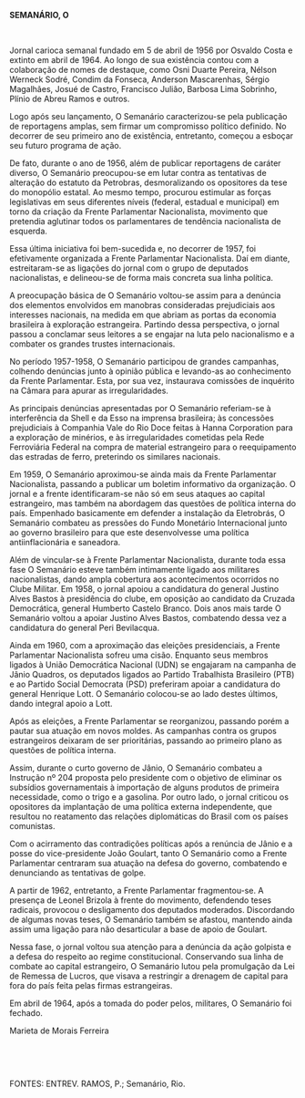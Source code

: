 **SEMANÁRIO, O**

 

Jornal carioca semanal fundado em 5 de abril de 1956 por Osvaldo Costa e
extinto em abril de 1964. Ao longo de sua existência contou com a
colaboração de nomes de destaque, como Osni Duarte Pereira, Nélson
Werneck Sodré, Condim da Fonseca, Anderson Mascarenhas, Sérgio
Magalhães, Josué de Castro, Francisco Julião, Barbosa Lima Sobrinho,
Plínio de Abreu Ramos e outros.

Logo após seu lançamento, O Semanário caracterizou-se pela publicação de
reportagens amplas, sem firmar um compromisso político definido. No
decorrer de seu primeiro ano de existência, entretanto, começou a
esboçar seu futuro programa de ação.

De fato, durante o ano de 1956, além de publicar reportagens de caráter
diverso, O Semanário preocupou-se em lutar contra as tentativas de
alteração do estatuto da Petrobras, desmoralizando os opositores da tese
do monopólio estatal. Ao mesmo tempo, procurou estimular as forças
legislativas em seus diferentes níveis (federal, estadual e municipal)
em torno da criação da Frente Parlamentar Nacionalista, movimento que
pretendia aglutinar todos os parlamentares de tendência nacionalista de
esquerda.

Essa última iniciativa foi bem-sucedida e, no decorrer de 1957, foi
efetivamente organizada a Frente Parlamentar Nacionalista. Daí em
diante, estreitaram-se as ligações do jornal com o grupo de deputados
nacionalistas, e delineou-se de forma mais concreta sua linha política.

A preocupação básica de O Semanário voltou-se assim para a denúncia dos
elementos envolvidos em manobras consideradas prejudiciais aos
interesses nacionais, na medida em que abriam as portas da economia
brasileira à exploração estrangeira. Partindo dessa perspectiva, o
jornal passou a conclamar seus leitores a se engajar na luta pelo
nacionalismo e a combater os grandes trustes internacionais.

No período 1957-1958, O Semanário participou de grandes campanhas,
colhendo denúncias junto à opinião pública e levando-as ao conhecimento
da Frente Parlamentar. Esta, por sua vez, instaurava comissões de
inquérito na Câmara para apurar as irregularidades.

As principais denúncias apresentadas por O Semanário referiam-se à
interferência da Shell e da Esso na imprensa brasileira; às concessões
prejudiciais à Companhia Vale do Rio Doce feitas à Hanna Corporation
para a exploração de minérios, e às irregularidades cometidas pela Rede
Ferroviária Federal na compra de material estrangeiro para o
reequipamento das estradas de ferro, preterindo os similares nacionais.

Em 1959, O Semanário aproximou-se ainda mais da Frente Parlamentar
Nacionalista, passando a publicar um boletim informativo da organização.
O jornal e a frente identificaram-se não só em seus ataques ao capital
estrangeiro, mas também na abordagem das questões de política interna do
país. Empenhado basicamente em defender a instalação da Eletrobrás, O
Semanário combateu as pressões do Fundo Monetário Internacional junto ao
governo brasileiro para que este desenvolvesse uma política
antiinflacionária e saneadora.

Além de vincular-se à Frente Parlamentar Nacionalista, durante toda essa
fase O Semanário esteve também intimamente ligado aos militares
nacionalistas, dando ampla cobertura aos acontecimentos ocorridos no
Clube Militar. Em 1958, o jornal apoiou a candidatura do general Justino
Alves Bastos à presidência do clube, em oposição ao candidato da Cruzada
Democrática, general Humberto Castelo Branco. Dois anos mais tarde O
Semanário voltou a apoiar Justino Alves Bastos, combatendo dessa vez a
candidatura do general Peri Bevilacqua.

Ainda em 1960, com a aproximação das eleições presidenciais, a Frente
Parlamentar Nacionalista sofreu uma cisão. Enquanto seus membros ligados
à União Democrática Nacional (UDN) se engajaram na campanha de Jânio
Quadros, os deputados ligados ao Partido Trabalhista Brasileiro (PTB) e
ao Partido Social Democrata (PSD) preferiram apoiar a candidatura do
general Henrique Lott. O Semanário colocou-se ao lado destes últimos,
dando integral apoio a Lott.

Após as eleições, a Frente Parlamentar se reorganizou, passando porém a
pautar sua atuação em novos moldes. As campanhas contra os grupos
estrangeiros deixaram de ser prioritárias, passando ao primeiro plano as
questões de política interna.

Assim, durante o curto governo de Jânio, O Semanário combateu a
Instrução nº 204 proposta pelo presidente com o objetivo de eliminar os
subsídios governamentais à importação de alguns produtos de primeira
necessidade, como o trigo e a gasolina. Por outro lado, o jornal
criticou os opositores da implantação de uma política externa
independente, que resultou no reatamento das relações diplomáticas do
Brasil com os países comunistas.

Com o acirramento das contradições políticas após a renúncia de Jânio e
a posse do vice-presidente João Goulart, tanto O Semanário como a Frente
Parlamentar centraram sua atuação na defesa do governo, combatendo e
denunciando as tentativas de golpe.

A partir de 1962, entretanto, a Frente Parlamentar fragmentou-se. A
presença de Leonel Brizola à frente do movimento, defendendo teses
radicais, provocou o desligamento dos deputados moderados. Discordando
de algumas novas teses, O Semanário também se afastou, mantendo ainda
assim uma ligação para não desarticular a base de apoio de Goulart.

Nessa fase, o jornal voltou sua atenção para a denúncia da ação golpista
e a defesa do respeito ao regime constitucional. Conservando sua linha
de combate ao capital estrangeiro, O Semanário lutou pela promulgação da
Lei de Remessa de Lucros, que visava a restringir a drenagem de capital
para fora do país feita pelas firmas estrangeiras.

Em abril de 1964, após a tomada do poder pelos, militares, O Semanário
foi fechado.

Marieta de Morais Ferreira

 

 

FONTES: ENTREV. RAMOS, P.; Semanário, Rio.

 
